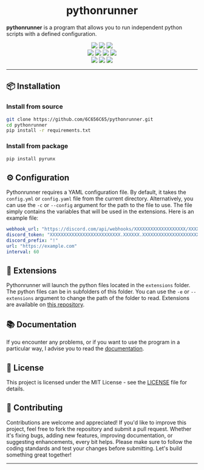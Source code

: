 <div align="center">
  <h1>pythonrunner</h1>
</div>

**pythonrunner** is a program that allows you to run independent python scripts with a defined configuration.

<p align="center">
  <img src="https://img.shields.io/github/license/6C656C65/pythonrunner?style=for-the-badge">
  <img src="https://img.shields.io/github/issues/6C656C65/pythonrunner?style=for-the-badge">
  <img src="https://img.shields.io/github/issues-closed/6C656C65/pythonrunner?style=for-the-badge">
  <br>
  <img src="https://img.shields.io/github/forks/6C656C65/pythonrunner?style=for-the-badge">
  <img src="https://img.shields.io/github/stars/6C656C65/pythonrunner?style=for-the-badge">
  <img src="https://img.shields.io/github/commit-activity/w/6C656C65/pythonrunner?style=for-the-badge">
  <img src="https://img.shields.io/github/contributors/6C656C65/pythonrunner?style=for-the-badge">
  <br>
  <img src="https://img.shields.io/github/actions/workflow/status/6C656C65/pythonrunner/code-scan.yml?label=Scan&style=for-the-badge">
  <img src="https://img.shields.io/github/actions/workflow/status/6C656C65/pythonrunner/build-packages.yml?label=Build&style=for-the-badge">
  <img src="https://img.shields.io/github/actions/workflow/status/6C656C65/pythonrunner/release-packages.yml?label=Release&style=for-the-badge">
</p>

---

## 📦 **Installation**

### Install from source

```bash
git clone https://github.com/6C656C65/pythonrunner.git
cd pythonrunner
pip install -r requirements.txt
```

### Install from package

```bash
pip install pyrunx
```

## ⚙️ **Configuration**

Pythonrunner requires a YAML configuration file. By default, it takes the `config.yml` or `config.yaml` file from the current directory.
Alternatively, you can use the `-c` or `--config` argument for the path to the file to use.
The file simply contains the variables that will be used in the extensions. Here is an example file:

```yml
webhook_url: "https://discord.com/api/webhooks/XXXXXXXXXXXXXXXXXXX/XXXXXXXXXXXXXXXXXXXXXXXXXXXXXXXXXXXXXXXX-XXXXXXXXXXXXXXXXXXXXXXXXXXX"
discord_token: "XXXXXXXXXXXXXXXXXXXXXXXXXX.XXXXXX.XXXXXXXXXXXXXXXXXXXXXXXXXXXXXXXXXXXXXX"
discord_prefix: "!"
url: "https://example.com"
interval: 60
```

## 🧩 **Extensions**

Pythonrunner will launch the python files located in the `extensions` folder. The python files can be in subfolders of this folder.
You can use the `-e` or `--extensions` argument to change the path of the folder to read.
Extensions are available on [this repository](https://github.com/6C656C65/pythonrunner-extensions).

## 📚 **Documentation**

If you encounter any problems, or if you want to use the program in a particular way, I advise you to read the [documentation](https://github.com/6C656C65/pythonrunner/wiki).

## 📄 **License**

This project is licensed under the MIT License - see the [LICENSE](LICENSE) file for details.

## 🤝 **Contributing**

Contributions are welcome and appreciated! If you'd like to improve this project, feel free to fork the repository and submit a pull request. Whether it's fixing bugs, adding new features, improving documentation, or suggesting enhancements, every bit helps. Please make sure to follow the coding standards and test your changes before submitting. Let's build something great together!

---
